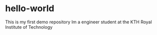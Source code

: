 # hello-world
This is my first demo repository
Im a engineer student at the KTH Royal Institute of Technology
